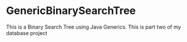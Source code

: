# GenericBinarySearchTree
This is a Binary Search Tree using Java Generics. This is part two of my database project
